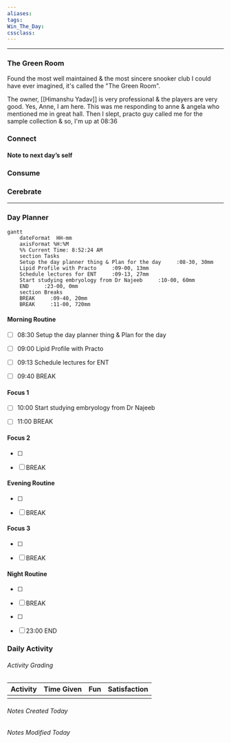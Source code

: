 ```yaml
---
aliases:  
tags:
Win_The_Day:  
cssclass:
---
```

---
### The Green Room
Found the most well maintained & the most sincere snooker club I could have ever imagined, it's called the "The Green Room".

The owner, [[Himanshu Yadav]] is very professional & the players are very good.
Yes, Anne, I am here. This was me responding to anne & angela who mentioned me in great hall. Then I slept, practo guy called me for the sample collection & so, I'm up at 08:36

### Connect 
#### Note to next day’s self
### Consume
### Cerebrate

--- 
### Day Planner
```mermaid
gantt
    dateFormat  HH-mm
    axisFormat %H:%M
    %% Current Time: 8:52:24 AM
    section Tasks
    Setup the day planner thing & Plan for the day     :08-30, 30mm
    Lipid Profile with Practo     :09-00, 13mm
    Schedule lectures for ENT     :09-13, 27mm
    Start studying embryology from Dr Najeeb     :10-00, 60mm
    END     :23-00, 0mm
    section Breaks
    BREAK     :09-40, 20mm
    BREAK     :11-00, 720mm
```

#### Morning Routine
- [ ] 08:30 Setup the day planner thing & Plan for the day
- [ ] 09:00 Lipid Profile with Practo
- [ ] 09:13 Schedule lectures for ENT
- [ ] 09:40 BREAK
  

#### Focus 1
- [ ] 10:00 Start studying embryology from Dr Najeeb
- [ ] 11:00 BREAK


#### Focus 2
- [ ] 
- [ ] BREAK


#### Evening Routine
- [ ] 
- [ ] BREAK


#### Focus 3
- [ ] 
- [ ] BREAK


#### Night Routine
- [ ] 
- [ ] BREAK
- [ ] 
- [ ] 23:00 END




### Daily Activity 
###### Activity Grading
| Activity | Time Given | Fun | Satisfaction |
| -------- | ---------- | --- | ------------ |
|  |            |     |              |

###### Notes Created Today
###### Notes Modified Today 


